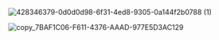 ![428346379-0d0d0d98-6f31-4ed8-9305-0a144f2b0788 (1)](https://github.com/user-attachments/assets/fd878181-6bc2-4df8-bf51-7c3f294b9311)



![copy_7BAF1C06-F611-4376-AAAD-977E5D3AC129](https://github.com/user-attachments/assets/22973f99-43ff-499e-b09a-0b1ff7f43919)
